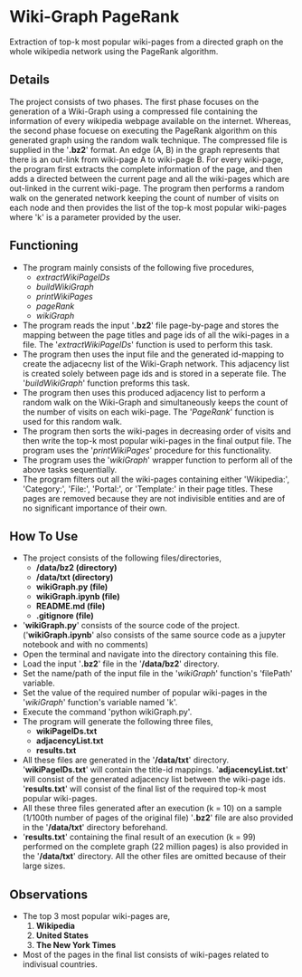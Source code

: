 # Wiki-Graph PageRank
Extraction of top-k most popular wiki-pages from a directed graph on the whole wikipedia network using the PageRank algorithm.


## Details
The project consists of two phases. The first phase focuses on the generation of a Wiki-Graph using a compressed file containing the information of every wikipedia webpage available on the internet. Whereas, the second phase focuese on executing the PageRank algorithm on this generated graph using the random walk technique. The compressed file is supplied in the '**.bz2**' format. An edge (A, B) in the graph represents that there is an out-link from wiki-page A to wiki-page B. For every wiki-page, the program first extracts the complete information of the page, and then adds a directed between the current page and all the wiki-pages which are out-linked in the current wiki-page. The program then performs a random walk on the generated network keeping the count of number of visits on each node and then provides the list of the top-k most popular wiki-pages where 'k' is a parameter provided by the user.

## Functioning
- The program mainly consists of the following five procedures,  
  - *extractWikiPageIDs*
  - *buildWikiGraph*
  - *printWikiPages*
  - *pageRank*
  - *wikiGraph*
- The program reads the input '**.bz2**' file page-by-page and stores the mapping between the page titles and page ids of all the wiki-pages in a file. The '*extractWikiPageIDs*' function is used to perform this task.
- The program then uses the input file and the generated id-mapping to create the adjacecny list of the Wiki-Graph network. This adjacency list is created solely between page ids and is stored in a seperate file. The '*buildWikiGraph*' function preforms this task.
- The program then uses this produced adjacency list to perform a random walk on the Wiki-Graph and simultaneously keeps the count of the number of visits on each wiki-page. The '*PageRank*' function is used for this random walk. 
- The program then sorts the wiki-pages in decreasing order of visits and then write the top-k most popular wiki-pages in the final output file. The program uses the '*printWikiPages*' procedure for this functionality.
- The program uses the '*wikiGraph*' wrapper function to perform all of the above tasks sequentially.
- The program filters out all the wiki-pages containing either 'Wikipedia:', 'Category:', 'File:', 'Portal:', or 'Template:' in their page titles. These pages are removed because they are not indivisible entities and are of no significant importance of their own. 

## How To Use
- The project consists of the following files/directories,
  - **/data/bz2 (directory)**
  - **/data/txt (directory)**
  - **wikiGraph.py (file)**
  - **wikiGraph.ipynb (file)**
  - **README.md (file)**
  - **.gitignore (file)**
- '**wikiGraph.py**' consists of the source code of the project. ('**wikiGraph.ipynb**' also consists of the same source code as a jupyter notebook and with no comments)
- Open the terminal and navigate into the directory containing this file.
- Load the input '**.bz2**' file in the '**/data/bz2**' directory. 
- Set the name/path of the input file in the '*wikiGraph*' function's 'filePath' variable.
- Set the value of the required number of popular wiki-pages in the '*wikiGraph*' function's variable named 'k'.
- Execute the command 'python wikiGraph.py'. 
- The program will generate the following three files,
  - **wikiPageIDs.txt**
  - **adjacencyList.txt**
  - **results.txt**
- All these files are generated in the '**/data/txt**' directory. '**wikiPageIDs.txt**' will contain the title-id mappings. '**adjacencyList.txt**' will consist of the generated adjacency list between the wiki-page ids. '**results.txt**' will consist of the final list of the required top-k most popular wiki-pages.
- All these three files generated after an execution (k = 10) on a sample (1/100th number of pages of the original file) '**.bz2**' file are also provided in the '**/data/txt**' directory beforehand.
- '**results.txt**' containing the final result of an execution (k = 99) performed on the complete graph (22 million pages) is also provided in the '**/data/txt**' directory. All the other files are omitted because of their large sizes.

## Observations
- The top 3 most popular wiki-pages are,
  1. **Wikipedia**
  2. **United States**
  3. **The New York Times** 
- Most of the pages in the final list consists of wiki-pages related to indivisual countries.